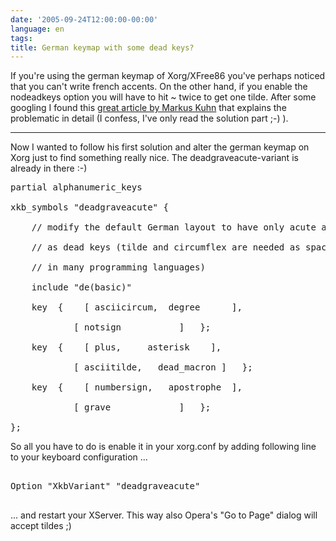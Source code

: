 ```yaml
---
date: '2005-09-24T12:00:00-00:00'
language: en
tags:
title: German keymap with some dead keys?
---
```



If you're using the german keymap of Xorg/XFree86 you've perhaps noticed that you can't write french accents. On the other hand, if you enable the nodeadkeys option you will have to hit ~ twice to get one tilde. After some googling I found this <a href="http://www.cl.cam.ac.uk/~mgk25/ucs/apostrophe.html">great article by Markus Kuhn</a> that explains the problematic in detail (I confess, I've only read the solution part ;-) ).

-------------------------------



Now I wanted to follow his first solution and alter the german keymap on Xorg just to find something really nice. The deadgraveacute-variant is already in there :-)



<pre class="code">partial alphanumeric_keys 

xkb_symbols "deadgraveacute" {

    // modify the default German layout to have only acute and grave

    // as dead keys (tilde and circumflex are needed as spacing characters

    // in many programming languages)

    include "de(basic)"

    key <TLDE> {	[ asciicircum,	degree		],

			[ notsign			]	};

    key <AD12> {	[ plus,		asterisk	],

			[ asciitilde,   dead_macron	]	};

    key <BKSL> {	[ numbersign,   apostrophe	],

			[ grave				]	};

};</pre>



So all you have to do is enable it in your xorg.conf by adding following line to your keyboard configuration ...



<pre class="code">

Option "XkbVariant" "deadgraveacute"

</pre>



... and restart your XServer. This way also Opera's "Go to Page" dialog will accept tildes ;)